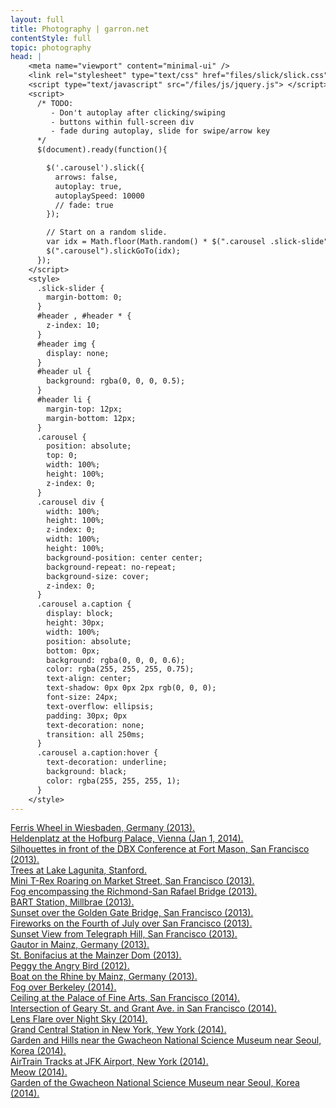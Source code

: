 ```yaml
---
layout: full
title: Photography | garron.net
contentStyle: full
topic: photography
head: |
    <meta name="viewport" content="minimal-ui" />
    <link rel="stylesheet" type="text/css" href="files/slick/slick.css"/>
    <script type="text/javascript" src="/files/js/jquery.js"> </script>
    <script>
      /* TODO:
         - Don't autoplay after clicking/swiping
         - buttons within full-screen div
         - fade during autoplay, slide for swipe/arrow key
      */
      $(document).ready(function(){

        $('.carousel').slick({
          arrows: false,
          autoplay: true,
          autoplaySpeed: 10000
          // fade: true
        });

        // Start on a random slide.
        var idx = Math.floor(Math.random() * $(".carousel .slick-slide").length);
        $(".carousel").slickGoTo(idx);
      });
    </script>
    <style>
      .slick-slider {
        margin-bottom: 0;
      }
      #header , #header * {
        z-index: 10;
      }
      #header img {
        display: none;
      }
      #header ul {
        background: rgba(0, 0, 0, 0.5);
      }
      #header li {
        margin-top: 12px;
        margin-bottom: 12px;
      }
      .carousel {
        position: absolute;
        top: 0;
        width: 100%;
        height: 100%;
        z-index: 0;
      }
      .carousel div {
        width: 100%;
        height: 100%;
        z-index: 0;
        width: 100%;
        height: 100%;
        background-position: center center;
        background-repeat: no-repeat;
        background-size: cover;
        z-index: 0;
      }
      .carousel a.caption {
        display: block;
        height: 30px;
        width: 100%;
        position: absolute;
        bottom: 0px;
        background: rgba(0, 0, 0, 0.6);
        color: rgba(255, 255, 255, 0.75);
        text-align: center;
        text-shadow: 0px 0px 2px rgb(0, 0, 0);
        font-size: 24px;
        text-overflow: ellipsis;
        padding: 30px; 0px
        text-decoration: none;
        transition: all 250ms;
      }
      .carousel a.caption:hover {
        text-decoration: underline;
        background: black;
        color: rgba(255, 255, 255, 1);
      }
    </style>
---
```


<div class="carousel">
  <div style="background-image: url('2560px/DSC00151.jpg')">
    <a class="caption" href="2560px/DSC00151.jpg">Ferris Wheel in Wiesbaden, Germany (2013).</a></div>
  <div style="background-image: url('2560px/DSC00482.jpg')">
    <a class="caption" href="2560px/DSC00482.jpg">Heldenplatz at the Hofburg Palace, Vienna (Jan 1, 2014).</a></div>
  <div style="background-image: url('2560px/DSC08938.jpg')">
    <a class="caption" href="2560px/DSC08938.jpg">Silhouettes in front of the DBX Conference at Fort Mason, San Francisco (2013).</a></div>
  <div style="background-image: url('2560px/DSC08963.jpg')">
    <a class="caption" href="2560px/DSC08963.jpg">Trees at Lake Lagunita, Stanford.</a></div>
  <div style="background-image: url('2560px/DSC08994.jpg')">
    <a class="caption" href="2560px/DSC08994.jpg">Mini T-Rex Roaring on Market Street, San Francisco (2013).</a></div>
  <div style="background-image: url('2560px/DSC09136.jpg')">
    <a class="caption" href="2560px/DSC09136.jpg">Fog encompassing the Richmond-San Rafael Bridge (2013).</a></div>
  <div style="background-image: url('2560px/DSC09275.jpg')">
    <a class="caption" href="2560px/DSC09275.jpg">BART Station, Millbrae (2013).</a></div>
  <div style="background-image: url('2560px/DSC09627.jpg')">
    <a class="caption" href="2560px/DSC09627.jpg">Sunset over the Golden Gate Bridge, San Francisco (2013).</a></div>
  <div style="background-image: url('2560px/DSC09838.jpg')">
    <a class="caption" href="2560px/DSC09838.jpg">Fireworks on the Fourth of July over San Francisco (2013).</a></div>
  <div style="background-image: url('2560px/IMG_0971.jpg')">
    <a class="caption" href="2560px/IMG_0971.jpg">Sunset View from Telegraph Hill, San Francisco (2013).</a></div>
  <div style="background-image: url('2560px/IMG_1896_899_900_tonemapped.jpg')">
    <a class="caption" href="2560px/IMG_1896_899_900_tonemapped.jpg">Gautor in Mainz, Germany (2013).</a></div>
  <div style="background-image: url('2560px/IMG_2348.jpg')">
    <a class="caption" href="2560px/IMG_2348.jpg">St. Bonifacius at the Mainzer Dom (2013).</a></div>
  <div style="background-image: url('2560px/IMG_6271.jpg')">
    <a class="caption" href="2560px/IMG_6271.jpg">Peggy the Angry Bird (2012).</a></div>
  <div style="background-image: url('2560px/IMG_9818_19_20_21_22_23_24_tonemapped_fused.jpg')">
    <a class="caption" href="2560px/IMG_9818_19_20_21_22_23_24_tonemapped_fused.jpg">Boat on the Rhine by Mainz, Germany (2013).</a></div>
  <div style="background-image: url('2560px/Berkeley Hills.jpg')">
    <a class="caption" href="2560px/Berkeley Hills.jpg">Fog over Berkeley (2014).</a></div>
  <div style="background-image: url('2560px/DSC01484.jpg')">
    <a class="caption" href="2560px/DSC01484.jpg">Ceiling at the Palace of Fine Arts, San Francisco (2014).</a></div>
  <div style="background-image: url('2560px/IMG_7264.jpg')">
    <a class="caption" href="2560px/IMG_7264.jpg">Intersection of Geary St. and Grant Ave. in San Francisco (2014).</a></div>
  <div style="background-image: url('2560px/IMG_9740.jpg')">
    <a class="caption" href="2560px/IMG_9740.jpg">Lens Flare over Night Sky (2014).</a></div>
  <div style="background-image: url('2560px/DSC02149.jpg')">
    <a class="caption" href="2560px/DSC02149.jpg">Grand Central Station in New York, Yew York (2014).</a></div>
  <div style="background-image: url('2560px/DSC04124_5_6_7_8_tonemapped.jpg')">
    <a class="caption" href="2560px/DSC04124_5_6_7_8_tonemapped.jpg">Garden and Hills near the Gwacheon National Science Museum near Seoul, Korea (2014).</a></div>
  <div style="background-image: url('2560px/DSC02112.jpg')">
    <a class="caption" href="2560px/DSC02112.jpg">AirTrain Tracks at JFK Airport, New York (2014).</a></div>
  <div style="background-image: url('2560px/IMG_7606.jpg')">
    <a class="caption" href="2560px/IMG_7606.jpg">Meow (2014).</a></div>
  <div style="background-image: url('2560px/DSC04024.jpg')">
    <a class="caption" href="2560px/DSC04024.jpg">Garden of the Gwacheon National Science Museum near Seoul, Korea (2014).</a></div>
</div>

<script type="text/javascript" src="files/slick/slick.js"> </script>
